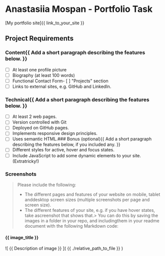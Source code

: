 # Anastasiia Mospan - Portfolio Task

[My portfolio site]{{ link_to_your_site }} 

## Project Requirements

### Content{{ Add a short paragraph describing the features below. }}

- [ ] At least one profile picture
- [ ] Biography (at least 100 words)
- [ ] Functional Contact Form- [ ] "Projects" section
- [ ] Links to external sites, e.g. GitHub and LinkedIn.

### Technical{{ Add a short paragraph describing the features below. }}
- [ ] At least 2 web pages.
- [ ] Version controlled with Git
- [ ] Deployed on GitHub pages.
- [ ] Implements responsive design principles.
- [ ] Uses semantic HTML.### Bonus (optional){{ Add a short paragraph describing the features below, if you included any. }}
- [ ] Different styles for active, hover and focus states.
- [ ] Include JavaScript to add some dynamic elements to your site. (Extratricky!)
### Screenshots

> Please include the following:
> - The different pages and features of your website on mobile, tablet anddesktop screen sizes (multiple screenshots per page and screen size).
> - The different features of your site, e.g. if you have hover states, take ascreenshot that shows that.>
> You can do this by saving the images in a folder in your repo, and includingthem in your readme document with the following Markdown code:

#### {{ image_title }}

![ {{ Description of image }} ]( {{ ./relative_path_to_file }} )